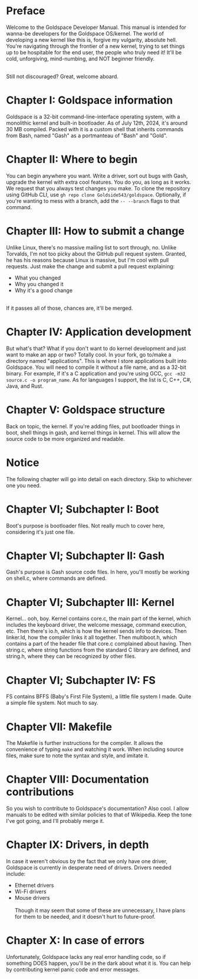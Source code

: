 # Preface
Welcome to the Goldspace Developer Manual. This manual is intended for wanna-be developers for the Goldspace OS/kernel. 
The world of developing a new kernel like this is, forgive my vulgarity, absolute hell. You're navigating through the frontier of a new kernel, trying to set things up to be hospitable for the end user, the people who truly need it! It'll be cold, unforgiving, mind-numbing, and NOT beginner friendly. <br> <br>

Still not discouraged? Great, welcome aboard.
# Chapter I: Goldspace information
Goldspace is a 32-bit command-line-interface operating system, with a monolithic kernel and built-in bootloader. As of July 12th, 2024, it's around 30 MB compiled.
Packed with it is a custom shell that inherits commands from Bash, named "Gash" as a portmanteau of "Bash" and "Gold".
# Chapter II: Where to begin
You can begin anywhere you want. Write a driver, sort out bugs with Gash, upgrade the kernel with extra cool features. You do you, as long as it works.
We request that you always test changes you make. To clone the repository using GitHub CLI, use `gh repo clone Goldside543/goldspace`. Optionally, if you're wanting to mess with a branch, add the `-- --branch` flags to that command.
# Chapter III: How to submit a change
Unlike Linux, there's no massive mailing list to sort through, no. Unlike Torvalds, I'm not too picky about the GitHub pull request system. Granted, he has his reasons because Linux is massive, but I'm cool with pull requests.
Just make the change and submit a pull request explaining:
* What you changed
* Why you changed it
* Why it's a good change <br> <br>

If it passes all of those, chances are, it'll be merged.
# Chapter IV: Application development
But what's that? What if you don't want to do kernel development and just want to make an app or two? Totally cool.
In your fork, go to/make a directory named "applications". This is where I store applications built into Goldspace.
You will need to compile it without a file name, and as a 32-bit binary. For example, if it's a C application and you're using GCC, `gcc -m32 source.c -o program_name`.
As for languages I support, the list is C, C++, C#, Java, and Rust.
# Chapter V: Goldspace structure
Back on topic, the kernel. If you're adding files, put bootloader things in boot, shell things in gash, and kernel things in kernel. This will allow the source code to be more organized and readable.
# Notice
The following chapter will go into detail on each directory. Skip to whichever one you need.
# Chapter VI; Subchapter I: Boot
Boot's purpose is bootloader files. Not really much to cover here, considering it's just one file.
# Chapter VI; Subchapter II: Gash
Gash's purpose is Gash source code files. In here, you'll mostly be working on shell.c, where commands are defined.
# Chapter VI; Subchapter III: Kernel
Kernel... ooh, boy. Kernel contains core.c, the main part of the kernel, which includes the keyboard driver, the welcome message, command execution, etc. Then there's io.h, which is how the kernel sends info to devices. Then linker.ld, how the compiler links it all together. Then multiboot.h, which contains a part of the header file that core.c complained about having. Then string.c, where string functions from the standard C library are defined, and string.h, where they can be recognized by other files.
# Chapter VI; Subchapter IV: FS
FS contains BFFS (Baby's First File System), a little file system I made. Quite a simple file system. Not much to say.
# Chapter VII: Makefile
The Makefile is further instructions for the compiler. It allows the convenience of typing `make` and watching it work. When including source files, make sure to note the syntax and style, and imitate it. 
# Chapter VIII: Documentation contributions
So you wish to contribute to Goldspace's documentation? Also cool. I allow manuals to be edited with similar policies to that of Wikipedia. Keep the tone I've got going, and I'll probably merge it.
# Chapter IX: Drivers, in depth
In case it weren't obvious by the fact that we only have one driver, Goldspace is currently in desperate need of drivers. Drivers needed include:
* Ethernet drivers
* Wi-Fi drivers
* Mouse drivers <br> <br>
Though it may seem that some of these are unnecessary, I have plans for them to be needed, and it doesn't hurt to future-proof.
# Chapter X: In case of errors
Unfortunately, Goldspace lacks any real error handling code, so if something DOES happen, you'll be in the dark about what it is. You can help by contributing kernel panic code and error messages.
